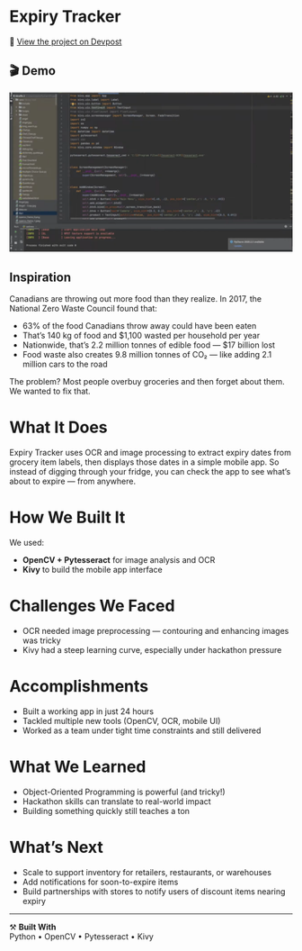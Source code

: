 # Expiry Tracker

🔗 [View the project on Devpost](https://devpost.com/software/expiry-tracker)

## 🎬 Demo

[![Watch the demo](Demo/demo.png)](https://www.youtube.com/watch?v=1YP4cBeMPqY)


## Inspiration

Canadians are throwing out more food than they realize. In 2017, the National Zero Waste Council found that:
- 63% of the food Canadians throw away could have been eaten
- That’s 140 kg of food and $1,100 wasted per household per year
- Nationwide, that’s 2.2 million tonnes of edible food — $17 billion lost
- Food waste also creates 9.8 million tonnes of CO₂ — like adding 2.1 million cars to the road

The problem? Most people overbuy groceries and then forget about them. We wanted to fix that.

# What It Does

Expiry Tracker uses OCR and image processing to extract expiry dates from grocery item labels, then displays those dates in a simple mobile app. So instead of digging through your fridge, you can check the app to see what’s about to expire — from anywhere.

# How We Built It

We used:
- **OpenCV + Pytesseract** for image analysis and OCR
- **Kivy** to build the mobile app interface

# Challenges We Faced

- OCR needed image preprocessing — contouring and enhancing images was tricky
- Kivy had a steep learning curve, especially under hackathon pressure

# Accomplishments

- Built a working app in just 24 hours
- Tackled multiple new tools (OpenCV, OCR, mobile UI)
- Worked as a team under tight time constraints and still delivered

# What We Learned

- Object-Oriented Programming is powerful (and tricky!)
- Hackathon skills can translate to real-world impact
- Building something quickly still teaches a ton

# What’s Next

- Scale to support inventory for retailers, restaurants, or warehouses
- Add notifications for soon-to-expire items
- Build partnerships with stores to notify users of discount items nearing expiry

---

⚒️ **Built With**  
Python • OpenCV • Pytesseract • Kivy

